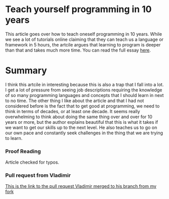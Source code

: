 # Teach yourself programming in 10 years

This article goes over how to teach oneself programming in 10 years. While we see a lot of tutorials online claiming that they can teach us a language or framework in 5 hours, the artcile argues that learning to program is deeper than that and takes much more time. You can read the full essay [here](https://norvig.com/21-days.html).


# Summary

I think this artcile in interesting because this is also a trap that I fall into a lot. I get a lot of pressure from seeing job descriptions requiring the knowledge of so many programming languages and concepts that I should learn in next to no time. The other thing I like about the article and that I had not considered before is the fact that to get good at programming, we need to think in terms of decades, or at least one decade. It seems really overwhelming to think about doing the same thing over and over for 10 years or more, but the author explains beautiful that this is what it takes if we want to get our skills up to the next level. He also teaches us to go on our own pace and constantly seek challenges in the thing that we are trying to learn.


### Proof Reading

Article checked for typos.


### Pull request from Vladimir

[This is the link to the pull request Vladimir merged to his branch from my fork](https://github.com/cs-uh-3260/s25-i1-gitpractice-vsharkovski/pull/3)